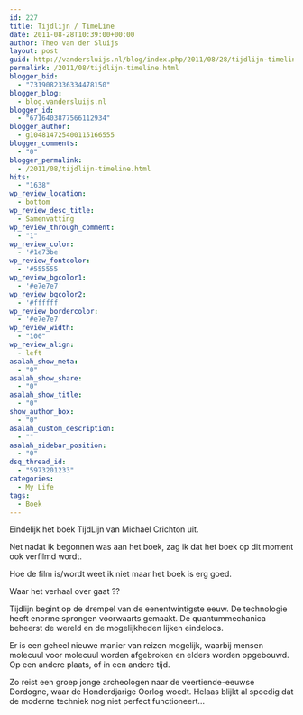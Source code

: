 ```yaml
---
id: 227
title: Tijdlijn / TimeLine
date: 2011-08-28T10:39:00+00:00
author: Theo van der Sluijs
layout: post
guid: http://vandersluijs.nl/blog/index.php/2011/08/28/tijdlijn-timeline/
permalink: /2011/08/tijdlijn-timeline.html
blogger_bid:
  - "7319082336334478150"
blogger_blog:
  - blog.vandersluijs.nl
blogger_id:
  - "6716403877566112934"
blogger_author:
  - g104814725400115166555
blogger_comments:
  - "0"
blogger_permalink:
  - /2011/08/tijdlijn-timeline.html
hits:
  - "1638"
wp_review_location:
  - bottom
wp_review_desc_title:
  - Samenvatting
wp_review_through_comment:
  - "1"
wp_review_color:
  - '#1e73be'
wp_review_fontcolor:
  - '#555555'
wp_review_bgcolor1:
  - '#e7e7e7'
wp_review_bgcolor2:
  - '#ffffff'
wp_review_bordercolor:
  - '#e7e7e7'
wp_review_width:
  - "100"
wp_review_align:
  - left
asalah_show_meta:
  - "0"
asalah_show_share:
  - "0"
asalah_show_title:
  - "0"
show_author_box:
  - "0"
asalah_custom_description:
  - ""
asalah_sidebar_position:
  - "0"
dsq_thread_id:
  - "5973201233"
categories:
  - My Life
tags:
  - Boek
---
```

Eindelijk het boek TijdLijn van Michael Crichton uit.

Net nadat ik begonnen was aan het boek, zag ik dat het boek op dit moment ook verfilmd wordt.

Hoe de film is/wordt weet ik niet maar het boek is erg goed.

Waar het verhaal over gaat ??
  
Tijdlijn begint op de drempel van de eenentwintigste eeuw. De technologie heeft enorme sprongen voorwaarts gemaakt. De quantummechanica beheerst de wereld en de mogelijkheden lijken eindeloos.

Er is een geheel nieuwe manier van reizen mogelijk, waarbij mensen molecuul voor molecuul worden afgebroken en elders worden opgebouwd. Op een andere plaats, of in een andere tijd.

Zo reist een groep jonge archeologen naar de veertiende-eeuwse Dordogne, waar de Honderdjarige Oorlog woedt. Helaas blijkt al spoedig dat de moderne techniek nog niet perfect functioneert…